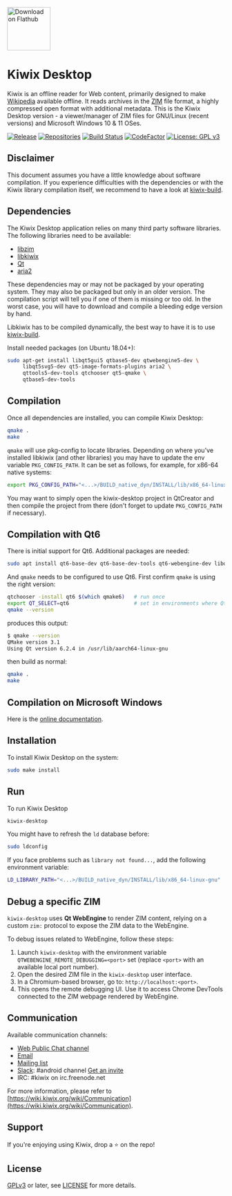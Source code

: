 <a href="https://flathub.org/apps/details/org.kiwix.desktop">
<img width="100" alt="Download on Flathub" src="https://flathub.org/assets/badges/flathub-badge-en.png" />
</a>

Kiwix Desktop
=============

Kiwix is an offline reader for Web content, primarily designed to make [Wikipedia](https://www.wikipedia.org/) available offline. It reads archives in the [ZIM](https://openzim.org) file format, a highly compressed open format with additional metadata. This is the Kiwix Desktop version - a viewer/manager of ZIM files for GNU/Linux (recent versions) and Microsoft Windows 10 & 11 OSes.

[![Release](https://img.shields.io/github/v/tag/kiwix/kiwix-desktop?label=release&sort=semver)](https://download.kiwix.org/release/kiwix-desktop/)
[![Repositories](https://img.shields.io/repology/repositories/kiwix-desktop?label=repositories)](https://github.com/kiwix/kiwix-desktop/wiki/Repology)
[![Build Status](https://github.com/kiwix/kiwix-desktop/actions/workflows/ci.yml/badge.svg?branch=main)](https://github.com/kiwix/kiwix-desktop/actions?query=branch%3Amain)
[![CodeFactor](https://www.codefactor.io/repository/github/kiwix/kiwix-desktop/badge)](https://www.codefactor.io/repository/github/kiwix/kiwix-desktop)
[![License: GPL v3](https://img.shields.io/badge/License-GPLv3-blue.svg)](https://www.gnu.org/licenses/gpl-3.0)

Disclaimer
----------

This document assumes you have a little knowledge about software
compilation. If you experience difficulties with the dependencies or
with the Kiwix library compilation itself, we recommend to have a look
at [kiwix-build](https://github.com/kiwix/kiwix-build).

Dependencies
------------

The Kiwix Desktop application relies on many third party software libraries.
The following libraries need to be available:

* [libzim](https://github.com/openzim/libzim/)
* [libkiwix](https://github.com/kiwix/libkiwix/)
* [Qt](https://www.qt.io/)
* [aria2](https://aria2.github.io/)

These dependencies may or may not be packaged by your operating
system. They may also be packaged but only in an older version. The
compilation script will tell you if one of them is missing or too old.
In the worst case, you will have to download and compile a bleeding edge
version by hand.

Libkiwix has to be compiled dynamically, the best way to have it is
to use [kiwix-build](https://github.com/kiwix/kiwix-build).

Install needed packages (on Ubuntu 18.04+):

```bash
sudo apt-get install libqt5gui5 qtbase5-dev qtwebengine5-dev \
     libqt5svg5-dev qt5-image-formats-plugins aria2 \
     qttools5-dev-tools qtchooser qt5-qmake \
     qtbase5-dev-tools
```

Compilation
-----------

Once all dependencies are installed, you can compile Kiwix Desktop:

```bash
qmake .
make
```

`qmake` will use pkg-config to locate libraries. Depending on where
you've installed libkiwix (and other libraries) you may have to
update the env variable `PKG_CONFIG_PATH`. It can be set as follows,
for example, for x86-64 native systems:

```bash
export PKG_CONFIG_PATH="<...>/BUILD_native_dyn/INSTALL/lib/x86_64-linux-gnu/pkgconfig"
```

You may want to simply open the kiwix-desktop project in QtCreator and
then compile the project from there (don't forget to update
`PKG_CONFIG_PATH` if necessary).

Compilation with Qt6
--------------------

There is initial support for Qt6. Additional packages are needed:

```bash
sudo apt install qt6-base-dev qt6-base-dev-tools qt6-webengine-dev libqt6webenginecore6-bin libqt6svg6
```

And `qmake` needs to be configured to use Qt6. First confirm `qmake` is using the right version:

```bash
qtchooser -install qt6 $(which qmake6)   # run once
export QT_SELECT=qt6                     # set in environments where Qt6 builds are desired
qmake --version
```

produces this output:

```bash
$ qmake --version
QMake version 3.1
Using Qt version 6.2.4 in /usr/lib/aarch64-linux-gnu
```

then build as normal:

```bash
qmake .
make
```

Compilation on Microsoft Windows
--------------------------------

Here is the [online
documentation](https://github.com/kiwix/kiwix-build/wiki/Compile-on-Microsoft-Windows).

Installation
------------

To install Kiwix Desktop on the system:
```bash
sudo make install
```

Run
---

To run Kiwix Desktop
```bash
kiwix-desktop
```

You might have to refresh the `ld` database before:
```bash
sudo ldconfig
```

If you face problems such as `library not found...`, add the following
environment variable:

```bash
LD_LIBRARY_PATH="<...>/BUILD_native_dyn/INSTALL/lib/x86_64-linux-gnu"
```

Debug a specific ZIM
---

`kiwix-desktop` uses **Qt WebEngine** to render ZIM content, relying on a custom `zim:` protocol to expose the ZIM data to the WebEngine.

To debug issues related to WebEngine, follow these steps:

1. Launch `kiwix-desktop` with the environment variable `QTWEBENGINE_REMOTE_DEBUGGING=<port>` set (replace `<port>` with an available local port number).
2. Open the desired ZIM file in the `kiwix-desktop` user interface.
3. In a Chromium-based browser, go to: `http://localhost:<port>`.
4. This opens the remote debugging UI. Use it to access Chrome DevTools connected to the ZIM webpage rendered by WebEngine.

## Communication

Available communication channels:
* [Web Public Chat channel](https://chat.kiwix.org)
* [Email](mailto:contact+android@kiwix.org)
* [Mailing list](mailto:kiwix-developer@lists.sourceforge.net)
* [Slack](https://kiwixoffline.slack.com): #android channel [Get an invite](https://join.slack.com/t/kiwixoffline/shared_invite/zt-19s7tsi68-xlgHdmDr5c6MJ7uFmJuBkg)
* IRC: #kiwix on irc.freenode.net

For more information, please refer to
[https://wiki.kiwix.org/wiki/Communication](https://wiki.kiwix.org/wiki/Communication).

## Support
If you're enjoying using Kiwix, drop a ⭐️ on the repo!

License
-------

[GPLv3](https://www.gnu.org/licenses/gpl-3.0) or later, see
[LICENSE](LICENSE) for more details.
